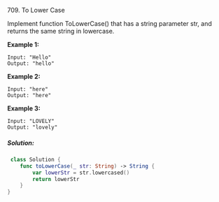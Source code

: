 709. To Lower Case

Implement function ToLowerCase() that has a string parameter str, and returns the same string in lowercase.

**Example 1:**

```
Input: "Hello"
Output: "hello"
```

**Example 2:**

```
Input: "here"
Output: "here"
```

**Example 3:**

```
Input: "LOVELY"
Output: "lovely"
```

##### Solution:

```swift
 class Solution {
    func toLowerCase(_ str: String) -> String {
        var lowerStr = str.lowercased()
        return lowerStr
    }
}
```

